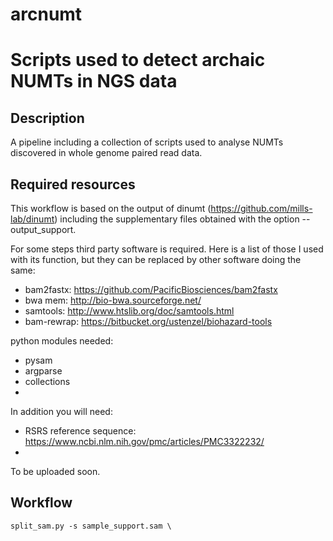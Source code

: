 # arcnumt
Scripts used to detect archaic NUMTs in NGS data
================================================

Description
-----------

A pipeline including a collection of scripts used to analyse NUMTs discovered in whole genome paired read data.

Required resources
------------------

This workflow is based on the output of dinumt (https://github.com/mills-lab/dinumt) including the supplementary files obtained with the option --output_support.

For some steps third party software is required. Here is a list of those I used with its function, but they can be replaced by other software doing the same:
* bam2fastx: https://github.com/PacificBiosciences/bam2fastx
* bwa mem: http://bio-bwa.sourceforge.net/
* samtools: http://www.htslib.org/doc/samtools.html
* bam-rewrap: https://bitbucket.org/ustenzel/biohazard-tools


python modules needed:
* pysam
* argparse
* collections
*


In addition you will need:
* RSRS reference sequence: https://www.ncbi.nlm.nih.gov/pmc/articles/PMC3322232/
* 
To be uploaded soon.

Workflow
--------

~~~
split_sam.py -s sample_support.sam \


~~~


